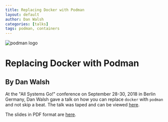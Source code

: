 ```yaml
---
title: Replacing Docker with Podman
layout: default
author: Dan Walsh
categories: [talks]
tags: podman, containers
---
```


![podman logo](https://podman.io/images/podman.svg)

# Replacing Docker with Podman
## By Dan Walsh

At the "All Systems Go!" conference on September 28-30, 2018 in Berlin Germany, Dan Walsh gave a talk on how you can replace `docker` with `podman` and not skip a beat.  The talk was taped and can be viewed [here](https://media.ccc.de/v/ASG2018-177-replacing_docker_with_podman#t=3).

The slides in PDF format are [here](https://podman.io/slides/2018_10_01_Replacing_Docker_With_Podman.pdf).
